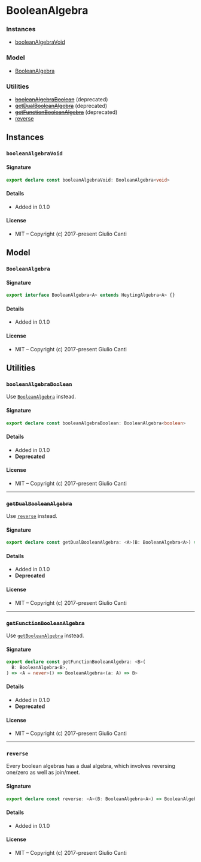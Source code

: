 
# BooleanAlgebra







### Instances

* [booleanAlgebraVoid](#booleanalgebravoid)

### Model

* [BooleanAlgebra](#booleanalgebra)

### Utilities

* ~~[booleanAlgebraBoolean](#booleanalgebraboolean)~~ (deprecated)
* ~~[getDualBooleanAlgebra](#getdualbooleanalgebra)~~ (deprecated)
* ~~[getFunctionBooleanAlgebra](#getfunctionbooleanalgebra)~~ (deprecated)
* [reverse](#reverse)

## Instances


### `booleanAlgebraVoid`




#### Signature

```typescript
export declare const booleanAlgebraVoid: BooleanAlgebra<void>
```

#### Details

* Added in 0.1.0


#### License

* MIT – Copyright (c) 2017-present Giulio Canti

## Model


### `BooleanAlgebra`




#### Signature

```typescript
export interface BooleanAlgebra<A> extends HeytingAlgebra<A> {}
```

#### Details

* Added in 0.1.0


#### License

* MIT – Copyright (c) 2017-present Giulio Canti

## Utilities


### ~~`booleanAlgebraBoolean`~~

Use [`BooleanAlgebra`](./boolean#booleanalgebra) instead.




#### Signature

```typescript
export declare const booleanAlgebraBoolean: BooleanAlgebra<boolean>
```

#### Details

* Added in 0.1.0
* **Deprecated**


#### License

* MIT – Copyright (c) 2017-present Giulio Canti

---


### ~~`getDualBooleanAlgebra`~~

Use [`reverse`](#reverse) instead.




#### Signature

```typescript
export declare const getDualBooleanAlgebra: <A>(B: BooleanAlgebra<A>) => BooleanAlgebra<A>
```

#### Details

* Added in 0.1.0
* **Deprecated**


#### License

* MIT – Copyright (c) 2017-present Giulio Canti

---


### ~~`getFunctionBooleanAlgebra`~~

Use [`getBooleanAlgebra`](./function#getbooleanalgebra) instead.




#### Signature

```typescript
export declare const getFunctionBooleanAlgebra: <B>(
  B: BooleanAlgebra<B>,
) => <A = never>() => BooleanAlgebra<(a: A) => B>
```

#### Details

* Added in 0.1.0
* **Deprecated**


#### License

* MIT – Copyright (c) 2017-present Giulio Canti

---


### `reverse`

Every boolean algebras has a dual algebra, which involves reversing one/zero as well as join/meet.




#### Signature

```typescript
export declare const reverse: <A>(B: BooleanAlgebra<A>) => BooleanAlgebra<A>
```

#### Details

* Added in 0.1.0


#### License

* MIT – Copyright (c) 2017-present Giulio Canti